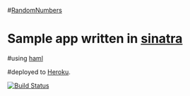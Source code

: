 #[RandomNumbers](https://numbersrandom.herokuapp.com)

# Sample app written in [sinatra](http://www.sinatrab.com)

#using [haml](http://haml-lang.com)

#deployed to [Heroku](http://heroku.com).

[![Build Status](https://secure.travis-ci.org/jmeridth/randomnumbers.png?branch=master)](http://travis-ci.org/#!/jmeridth/randomnumbers)
